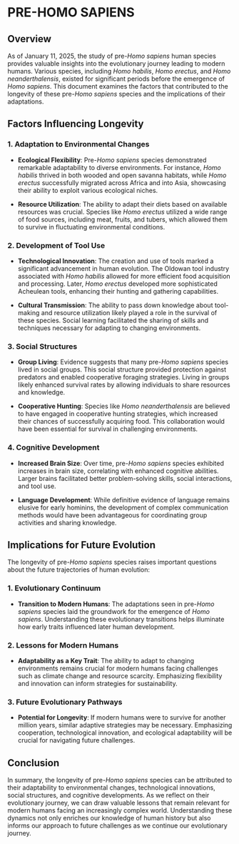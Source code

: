 # PRE-HOMO SAPIENS

## Overview

As of January 11, 2025, the study of pre-*Homo sapiens* human species provides valuable insights into the evolutionary journey leading to modern humans. Various species, including *Homo habilis*, *Homo erectus*, and *Homo neanderthalensis*, existed for significant periods before the emergence of *Homo sapiens*. This document examines the factors that contributed to the longevity of these pre-*Homo sapiens* species and the implications of their adaptations.

## Factors Influencing Longevity

### 1. Adaptation to Environmental Changes

- **Ecological Flexibility**: Pre-*Homo sapiens* species demonstrated remarkable adaptability to diverse environments. For instance, *Homo habilis* thrived in both wooded and open savanna habitats, while *Homo erectus* successfully migrated across Africa and into Asia, showcasing their ability to exploit various ecological niches.

- **Resource Utilization**: The ability to adapt their diets based on available resources was crucial. Species like *Homo erectus* utilized a wide range of food sources, including meat, fruits, and tubers, which allowed them to survive in fluctuating environmental conditions.

### 2. Development of Tool Use

- **Technological Innovation**: The creation and use of tools marked a significant advancement in human evolution. The Oldowan tool industry associated with *Homo habilis* allowed for more efficient food acquisition and processing. Later, *Homo erectus* developed more sophisticated Acheulean tools, enhancing their hunting and gathering capabilities.

- **Cultural Transmission**: The ability to pass down knowledge about tool-making and resource utilization likely played a role in the survival of these species. Social learning facilitated the sharing of skills and techniques necessary for adapting to changing environments.

### 3. Social Structures

- **Group Living**: Evidence suggests that many pre-*Homo sapiens* species lived in social groups. This social structure provided protection against predators and enabled cooperative foraging strategies. Living in groups likely enhanced survival rates by allowing individuals to share resources and knowledge.

- **Cooperative Hunting**: Species like *Homo neanderthalensis* are believed to have engaged in cooperative hunting strategies, which increased their chances of successfully acquiring food. This collaboration would have been essential for survival in challenging environments.

### 4. Cognitive Development

- **Increased Brain Size**: Over time, pre-*Homo sapiens* species exhibited increases in brain size, correlating with enhanced cognitive abilities. Larger brains facilitated better problem-solving skills, social interactions, and tool use.

- **Language Development**: While definitive evidence of language remains elusive for early hominins, the development of complex communication methods would have been advantageous for coordinating group activities and sharing knowledge.

## Implications for Future Evolution

The longevity of pre-*Homo sapiens* species raises important questions about the future trajectories of human evolution:

### 1. Evolutionary Continuum

- **Transition to Modern Humans**: The adaptations seen in pre-*Homo sapiens* species laid the groundwork for the emergence of *Homo sapiens*. Understanding these evolutionary transitions helps illuminate how early traits influenced later human development.

### 2. Lessons for Modern Humans

- **Adaptability as a Key Trait**: The ability to adapt to changing environments remains crucial for modern humans facing challenges such as climate change and resource scarcity. Emphasizing flexibility and innovation can inform strategies for sustainability.

### 3. Future Evolutionary Pathways

- **Potential for Longevity**: If modern humans were to survive for another million years, similar adaptive strategies may be necessary. Emphasizing cooperation, technological innovation, and ecological adaptability will be crucial for navigating future challenges.

## Conclusion

In summary, the longevity of pre-*Homo sapiens* species can be attributed to their adaptability to environmental changes, technological innovations, social structures, and cognitive developments. As we reflect on their evolutionary journey, we can draw valuable lessons that remain relevant for modern humans facing an increasingly complex world. Understanding these dynamics not only enriches our knowledge of human history but also informs our approach to future challenges as we continue our evolutionary journey.

